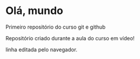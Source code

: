 # Olá, mundo
 Primeiro repositório do curso git e github

Repositório criado durante a aula do curso em vídeo!

linha editada pelo navegador.
